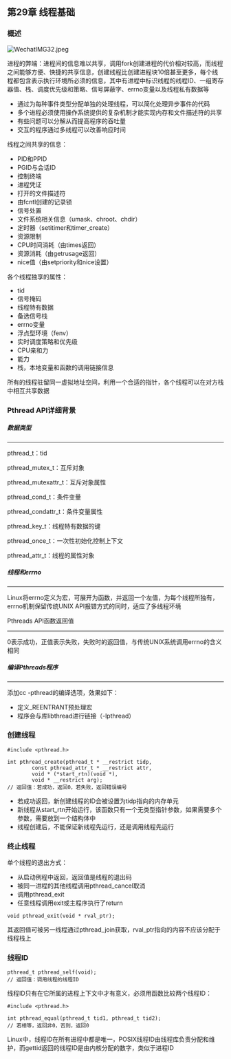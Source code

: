 ## 第29章 线程基础

### 概述

![WechatIMG32.jpeg](https://i.loli.net/2020/01/04/iAKhGnTpbxdaktM.jpg)

进程的弊端：进程间的信息难以共享，调用fork创建进程的代价相对较高，而线程之间能够方便、快捷的共享信息，创建线程比创建进程块10倍甚至更多，每个线程都包含表示执行环境所必须的信息，其中有进程中标识线程的线程ID、一组寄存器值、栈、调度优先级和策略、信号屏蔽字、errno变量以及线程私有数据等

- 通过为每种事件类型分配单独的处理线程，可以简化处理异步事件的代码
- 多个进程必须使用操作系统提供的复杂机制才能实现内存和文件描述符的共享
- 有些问题可以分解从而提高程序的吞吐量
- 交互的程序通过多线程可以改善响应时间

线程之间共享的信息：

* PID和PPID
* PGID与会话ID
* 控制终端
* 进程凭证
* 打开的文件描述符
* 由fcntl创建的记录锁
* 信号处置
* 文件系统相关信息（umask、chroot、chdir）
* 定时器（setitimer和timer_create）
* 资源限制
* CPU时间消耗（由times返回）
* 资源消耗（由getrusage返回）
* nice值（由setpriority和nice设置）

各个线程独享的属性：

* tid
* 信号掩码
* 线程特有数据
* 备选信号栈
* errno变量
* 浮点型环境（fenv）
* 实时调度策略和优先级
* CPU亲和力
* 能力
* 栈，本地变量和函数的调用链接信息

所有的线程驻留同一虚拟地址空间，利用一个合适的指针，各个线程可以在对方栈中相互共享数据

### Pthread API详细背景

##### 数据类型

---

pthread_t：tid

pthread_mutex_t：互斥对象

pthread_mutexattr_t：互斥对象属性

pthread_cond_t：条件变量

pthread_condattr_t：条件变量属性

pthread_key_t：线程特有数据的键

pthread_once_t：一次性初始化控制上下文

pthread_attr_t：线程的属性对象

##### 线程和errno

---

Linux将errno定义为宏，可展开为函数，并返回一个左值，为每个线程所独有，errno机制保留传统UNIX API报错方式的同时，适应了多线程环境

Pthreads API函数返回值

---

0表示成功，正值表示失败，失败时的返回值，与传统UNIX系统调用errno的含义相同

##### 编译Pthreads程序

---

添加cc -pthread的编译选项，效果如下：

* 定义_REENTRANT预处理宏
* 程序会与库libthread进行链接（-lpthread）

### 创建线程

```
#include <pthread.h>

int pthread_create(pthread_t * __restrict tidp,
		const pthread_attr_t * __restrict attr,
		void * (*start_rtn)(void *),
		void * __restrict arg);
// 返回值：若成功，返回0，若失败，返回错误编号		
```

- 若成功返回，新创建线程的ID会被设置为tidp指向的内存单元
- 新线程从start_rtn开始运行，该函数只有一个无类型指针参数，如果需要多个参数，需要放到一个结构体中
- 线程创建后，不能保证新线程先运行，还是调用线程先运行

### 终止线程

单个线程的退出方式：

- 从启动例程中返回，返回值是线程的退出码
- 被同一进程的其他线程调用pthread_cancel取消
- 调用pthread_exit
- 任意线程调用exit或主程序执行了return

```
void pthread_exit(void * rval_ptr);
```

其返回值可被另一线程通过pthread_join获取，rval_ptr指向的内容不应该分配于线程栈上

### 线程ID

```
pthread_t pthread_self(void);
// 返回值：调用线程的线程ID
```

线程ID只有在它所属的进程上下文中才有意义，必须用函数比较两个线程ID：

```
#include <pthread.h>

int pthread_equal(pthread_t tid1, pthread_t tid2);
// 若相等，返回非0，否则，返回0
```

Linux中，线程ID在所有进程中都是唯一，POSIX线程ID由线程库负责分配和维护，而gettid返回的线程ID是由内核分配的数字，类似于进程ID

